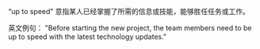 “up to speed” 意指某人已经掌握了所需的信息或技能，能够胜任任务或工作。

英文例句：
"Before starting the new project, the team members need to be up to speed with the latest technology updates."